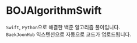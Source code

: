 # BOJAlgorithmSwift
`Swift`, `Python`으로 해결한 백준 알고리즘 풀이입니다. <br>
`BaekJoonHub` 익스텐션으로 자동으로 코드가 업로드됩니다. 
